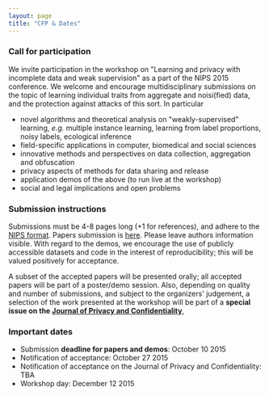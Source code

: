 ```yaml
---
layout: page
title: "CFP & Dates"
---
```


### Call for participation

We invite participation in the workshop on "Learning and privacy with incomplete data
and weak supervision" as a part of the NIPS 2015 conference. We welcome and encourage
multidisciplinary submissions on the topic of learning individual traits from
aggregate and noisi(fied) data, and the protection against attacks of this sort.
In particular

- novel algorithms and theoretical analysis on "weakly-supervised" learning, *e.g.*
multiple instance learning, learning from label proportions, noisy labels, ecological inference
- field-specific applications in computer, biomedical and social sciences
- innovative methods and perspectives on data collection, aggregation and obfuscation
- privacy aspects of methods for data sharing and release
- application demos of the above (to run live at the workshop)
- social and legal implications and open problems

### Submission instructions

Submissions must be 4-8 pages long (+1 for references), and adhere to the [NIPS format](https://nips.cc/Conferences/2015/PaperInformation/StyleFiles).
Papers submission is [here](https://easychair.org/conferences/?conf=lpiw2015). Please leave authors information visible.
With regard to the demos, we encourage the use of publicly accessible
datasets and code in the interest of reproducibility; this will be valued positively
for acceptance.

A subset of the accepted papers will be presented orally; all accepted papers will
be part of a poster/demo session. Also, depending on quality and number of submissions, and subject to the organizers' judgement, a selection of the work presented at the workshop will be part of
a **special issue on the [Journal of Privacy and Confidentiality](http://repository.cmu.edu/jpc/)**,

### Important dates

- Submission **deadline for papers and demos**: October 10 2015
- Notification of acceptance: October 27 2015
- Notification of acceptance on the Journal of Privacy and Confidentiality: TBA
- Workshop day: December 12 2015
